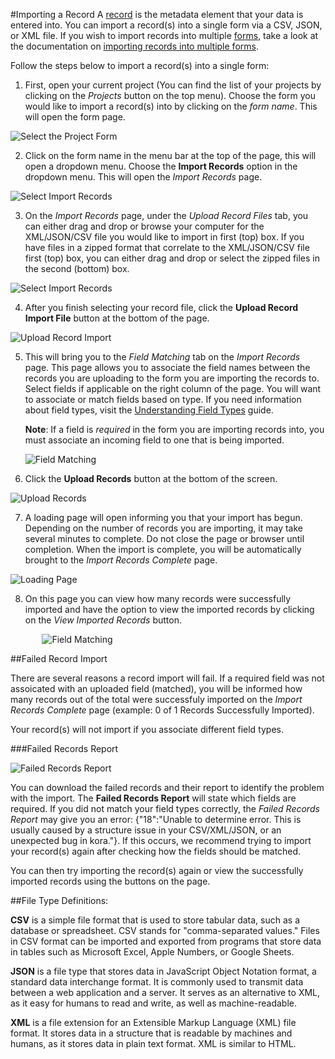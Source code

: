 #Importing a Record
A [record](../records/creating_a_record.md) is the metadata element that your data is entered into. You can import a record(s) into a single form via a CSV, JSON, or XML file. If you wish to import records into multiple [forms](../forms/creating_a_form.md), take a look at the documentation on [importing records into multiple forms](../records/importing_multi_form_records.md).

Follow the steps below to import a record(s) into a single form:

1. First, open your current project (You can find the list of your projects by clicking on the *Projects* button on the top menu). Choose the form you would like to import a record(s) into by clicking on the *form name*. This will open the form page.

<img style="display:block;margin:auto;max-width:100%" src="../records-img/importing_a_record_1_annotated.png" title="Select the Project Form">

2. Click on the form name in the menu bar at the top of the page, this will open a dropdown menu. Choose the **Import Records** option in the dropdown menu. This will open the *Import Records* page.

<img style="display:block;margin:auto;max-width:100%" src="../records-img/importing_a_record_2_annotated.png" title="Select Import Records">

3. On the *Import Records* page, under the *Upload Record Files* tab, you can either drag and drop or browse your computer for the XML/JSON/CSV file you would like to import in first (top) box. If you have files in a zipped format that correlate to the XML/JSON/CSV file  first (top) box, you can either drag and drop or select the zipped files in the second (bottom) box.

<img style="display:block;margin:auto;max-width:100%" src="../records-img/importing_a_record_3_annotated.png" title="Select Import Records">

4. After you finish selecting your record file, click the **Upload Record Import File** button at the bottom of the page.

<img style="display:block;margin:auto;max-width:100%" src="../records-img/importing_a_record_4_annotated.png" title="Upload Record Import">

5. This will bring you to the *Field Matching* tab on the *Import Records* page. This page allows you to associate the field names between the records you are uploading to the form you are importing the records to. Select fields if applicable on the right column of the page. You will want to associate or match fields based on type. If you need information about field types, visit the [Understanding Field Types](/forms/understanding_field_types.md) guide.

	**Note**: If a field is *required* in the form you are importing records into, you must associate an incoming field to one that is being imported.

	<img style="display:block;margin:auto;max-width:100%" src="../records-img/importing_a_record_5_annotated.png" title="Field Matching">

6. Click the **Upload Records** button at the bottom of the screen.

<img style="display:block;margin:auto;max-width:100%" src="../records-img/importing_a_record_6_annotated.png" title="Upload Records">

7. A loading page will open informing you that your import has begun. Depending on the number of records you are importing, it may take several minutes to complete. Do not close the page or browser until completion. When the import is complete, you will be automatically brought to the *Import Records Complete* page.

<img style="display:block;margin:auto;max-width:100%" src="../records-img/importing_a_record_7_annotated.png" title="Loading Page">

8. On this page you can view how many records were successfully imported and have the option to view the imported records by clicking on the *View Imported Records* button.

<img style="display:block;margin:auto;max-width:80%" src="../records-img/importing_a_record_8_annotated.png" title="Field Matching">

##Failed Record Import

There are several reasons a record import will fail. If a required field was not assoicated with an uploaded field (matched), you will be informed how many records out of the total were successfuly imported on the *Import Records Complete* page (example: 0 of 1 Records Successfully Imported).

Your record(s) will not import if you associate different field types.

###Failed Records Report

<img style="display:block;margin:auto;max-width:100%" src="../records-img/importing_a_record_9_annotated.png" title="Failed Records Report">

You can download the failed records and their report to identify the problem with the import. The **Failed Records Report** will state which fields are required. If you did not match your field types correctly, the *Failed Records Report* may give you an error: {"18":"Unable to determine error. This is usually caused by a structure issue in your CSV\/XML\/JSON, or an unexpected bug in kora."}. If this occurs, we recommend trying to import your record(s) again after checking how the fields should be matched.

You can then try importing the record(s) again or view the successfully imported records using the buttons on the page.


##File Type Definitions:

**CSV** is a simple file format that is used to store tabular data, such as a database or spreadsheet. CSV stands for "comma-separated values." Files in CSV format can be imported and exported from programs that store data in tables such as Microsoft Excel, Apple Numbers, or Google Sheets.

**JSON** is a file type that stores data in JavaScript Object Notation format, a standard data interchange format. It is commonly used to transmit data between a web application and a server. It serves as an alternative to XML, as it easy for humans to read and write, as well as machine-readable. 

**XML** is a file extension for an Extensible Markup Language (XML) file format. It stores data in a structure that is readable by machines and humans, as it stores data in plain text format. XML is similar to HTML.

